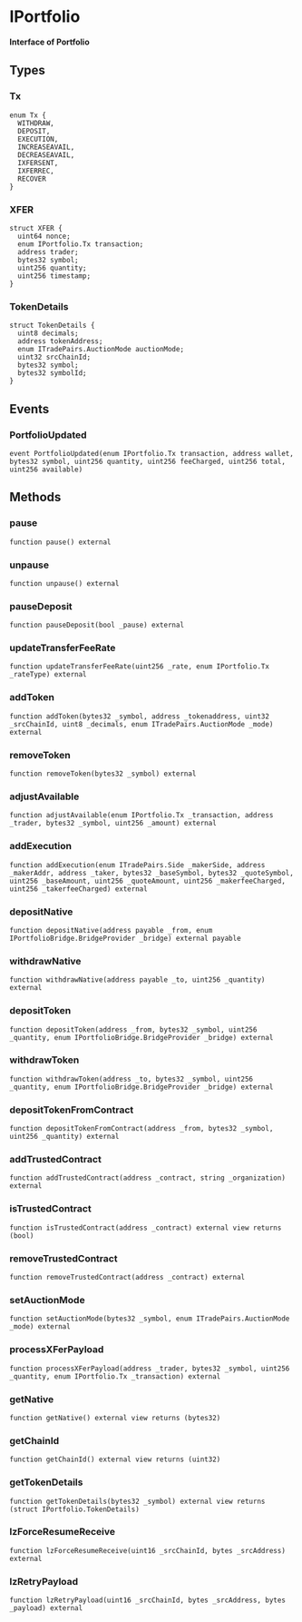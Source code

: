 # IPortfolio

**Interface of Portfolio**



## Types

### Tx

```solidity
enum Tx {
  WITHDRAW,
  DEPOSIT,
  EXECUTION,
  INCREASEAVAIL,
  DECREASEAVAIL,
  IXFERSENT,
  IXFERREC,
  RECOVER
}
```
### XFER

```solidity
struct XFER {
  uint64 nonce;
  enum IPortfolio.Tx transaction;
  address trader;
  bytes32 symbol;
  uint256 quantity;
  uint256 timestamp;
}
```
### TokenDetails

```solidity
struct TokenDetails {
  uint8 decimals;
  address tokenAddress;
  enum ITradePairs.AuctionMode auctionMode;
  uint32 srcChainId;
  bytes32 symbol;
  bytes32 symbolId;
}
```


## Events

### PortfolioUpdated

```solidity
event PortfolioUpdated(enum IPortfolio.Tx transaction, address wallet, bytes32 symbol, uint256 quantity, uint256 feeCharged, uint256 total, uint256 available)
```

## Methods

### pause



```solidity
function pause() external
```


### unpause



```solidity
function unpause() external
```


### pauseDeposit



```solidity
function pauseDeposit(bool _pause) external
```


### updateTransferFeeRate



```solidity
function updateTransferFeeRate(uint256 _rate, enum IPortfolio.Tx _rateType) external
```


### addToken



```solidity
function addToken(bytes32 _symbol, address _tokenaddress, uint32 _srcChainId, uint8 _decimals, enum ITradePairs.AuctionMode _mode) external
```


### removeToken



```solidity
function removeToken(bytes32 _symbol) external
```


### adjustAvailable



```solidity
function adjustAvailable(enum IPortfolio.Tx _transaction, address _trader, bytes32 _symbol, uint256 _amount) external
```


### addExecution



```solidity
function addExecution(enum ITradePairs.Side _makerSide, address _makerAddr, address _taker, bytes32 _baseSymbol, bytes32 _quoteSymbol, uint256 _baseAmount, uint256 _quoteAmount, uint256 _makerfeeCharged, uint256 _takerfeeCharged) external
```


### depositNative



```solidity
function depositNative(address payable _from, enum IPortfolioBridge.BridgeProvider _bridge) external payable
```


### withdrawNative



```solidity
function withdrawNative(address payable _to, uint256 _quantity) external
```


### depositToken



```solidity
function depositToken(address _from, bytes32 _symbol, uint256 _quantity, enum IPortfolioBridge.BridgeProvider _bridge) external
```


### withdrawToken



```solidity
function withdrawToken(address _to, bytes32 _symbol, uint256 _quantity, enum IPortfolioBridge.BridgeProvider _bridge) external
```


### depositTokenFromContract



```solidity
function depositTokenFromContract(address _from, bytes32 _symbol, uint256 _quantity) external
```


### addTrustedContract



```solidity
function addTrustedContract(address _contract, string _organization) external
```


### isTrustedContract



```solidity
function isTrustedContract(address _contract) external view returns (bool)
```


### removeTrustedContract



```solidity
function removeTrustedContract(address _contract) external
```


### setAuctionMode



```solidity
function setAuctionMode(bytes32 _symbol, enum ITradePairs.AuctionMode _mode) external
```


### processXFerPayload



```solidity
function processXFerPayload(address _trader, bytes32 _symbol, uint256 _quantity, enum IPortfolio.Tx _transaction) external
```


### getNative



```solidity
function getNative() external view returns (bytes32)
```


### getChainId



```solidity
function getChainId() external view returns (uint32)
```


### getTokenDetails



```solidity
function getTokenDetails(bytes32 _symbol) external view returns (struct IPortfolio.TokenDetails)
```


### lzForceResumeReceive



```solidity
function lzForceResumeReceive(uint16 _srcChainId, bytes _srcAddress) external
```


### lzRetryPayload



```solidity
function lzRetryPayload(uint16 _srcChainId, bytes _srcAddress, bytes _payload) external
```



